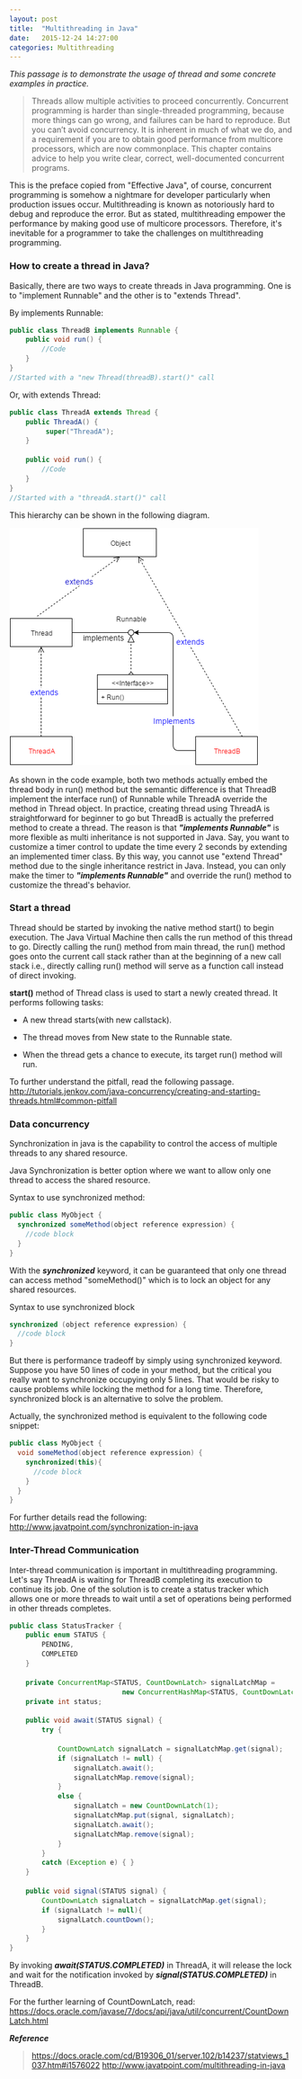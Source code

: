 ```yaml
---
layout: post
title:  "Multithreading in Java"
date:   2015-12-24 14:27:00
categories: Multithreading
---
```


*This passage is to demonstrate the usage of thread and some concrete examples in practice.*

>Threads allow multiple activities to proceed concurrently. Concurrent programming is harder than single-threaded programming, because more things can go wrong, and failures can be hard to reproduce. But you can’t avoid concurrency. It is inherent in much of what we do, and a requirement if you are to obtain good performance from multicore processors, which are now commonplace. This chapter contains advice to help you write clear, correct, well-documented concurrent programs.

This is the preface copied from "Effective Java", of course, concurrent programming is somehow a nightmare for developer particularly when production issues occur. Multithreading is known as notoriously hard to debug and reproduce the error. But as stated, multithreading empower the performance by making good use of multicore processors. Therefore, it's inevitable for a programmer to take the challenges on multithreading programming.

### How to create a thread in Java?

Basically, there are two ways to create threads in Java programming. One is to "implement Runnable" and the other is to "extends Thread".

By implements Runnable:

~~~java
public class ThreadB implements Runnable {
    public void run() {
        //Code
    }
}
//Started with a "new Thread(threadB).start()" call
~~~
Or, with extends Thread:

```java
public class ThreadA extends Thread {
    public ThreadA() {
         super("ThreadA");
    }

    public void run() {
        //Code
    }
}
//Started with a "threadA.start()" call
```
This hierarchy can be shown in the following diagram.

![Alt text](/resources/multithreading/thread-runnable-erp.png)

As shown in the code example, both two methods actually embed the thread body in run() method but the semantic difference is that ThreadB implement the interface run() of Runnable while ThreadA override the method in Thread object. In practice, creating thread using ThreadA is straightforward for beginner to go but ThreadB is actually the preferred method to create a thread. The reason is that ***"implements Runnable"*** is more flexible as multi inheritance is not supported in Java. Say, you want to customize a timer control to update the time every 2 seconds by extending an implemented timer class. By this way, you cannot use "extend Thread" method due to the single inheritance restrict in Java. Instead, you can only make the timer to ***"implements Runnable"*** and override the run() method to customize the thread's behavior.

### Start a thread

Thread should be started by invoking the native method start() to begin execution. The Java Virtual Machine then calls the run method of this thread to go. Directly calling the run() method from main thread, the run() method goes onto the current call stack rather than at the beginning of a new call stack i.e., directly calling run() method will serve as a function call instead of direct invoking.

**start()** method of Thread class is used to start a newly created thread. It performs following tasks:

* A new thread starts(with new callstack).

* The thread moves from New state to the Runnable state.

* When the thread gets a chance to execute, its target run() method will run.

To further understand the pitfall, read the following passage.
http://tutorials.jenkov.com/java-concurrency/creating-and-starting-threads.html#common-pitfall

### Data concurrency

Synchronization in java is the capability to control the access of multiple threads to any shared resource.

Java Synchronization is better option where we want to allow only one thread to access the shared resource.

Syntax to use synchronized method:

~~~java
public class MyObject {
  synchronized someMethod(object reference expression) {   
    //code block   
  }  
}
~~~

With the ***synchronized*** keyword, it can be guaranteed that only one thread can access method "someMethod()" which is to lock an object for any shared resources.

Syntax to use synchronized block

~~~java
synchronized (object reference expression) {   
  //code block   
}
~~~

But there is performance tradeoff by simply using synchronized keyword. Suppose you have 50 lines of code in your method, but the critical you really want to synchronize occupying only 5 lines. That would be risky to cause problems while locking the method for a long time. Therefore, synchronized block is an alternative to solve the problem.

Actually, the synchronized method is equivalent to the following code snippet:

~~~java
public class MyObject {
  void someMethod(object reference expression) {  
    synchronized(this){
      //code block   
    }
  }  
}
~~~

For further details read the following:
http://www.javatpoint.com/synchronization-in-java

### Inter-Thread Communication

Inter-thread communication is important in multithreading programming. Let's say ThreadA is waiting for ThreadB completing its execution to continue its job. One of the solution is to create a status tracker which allows one or more threads to wait until a set of operations being performed in other threads completes.

~~~java
public class StatusTracker {
	public enum STATUS {
		PENDING,
		COMPLETED
	}		

	private ConcurrentMap<STATUS, CountDownLatch> signalLatchMap =
				  			new ConcurrentHashMap<STATUS, CountDownLatch>();
	private int status;

	public void await(STATUS signal) {
		try {

			CountDownLatch signalLatch = signalLatchMap.get(signal);
			if (signalLatch != null) {
				signalLatch.await();
				signalLatchMap.remove(signal);
			}
			else {
				signalLatch = new CountDownLatch(1);
				signalLatchMap.put(signal, signalLatch);
				signalLatch.await();
				signalLatchMap.remove(signal);
			}
		}
		catch (Exception e) { }
	}

	public void signal(STATUS signal) {
		CountDownLatch signalLatch = signalLatchMap.get(signal);
		if (signalLatch != null){
			signalLatch.countDown();
		}
	}
}
~~~

By invoking ***await(STATUS.COMPLETED)*** in ThreadA, it will release the lock and wait for the notification invoked by ***signal(STATUS.COMPLETED)*** in ThreadB.

For the further learning of CountDownLatch, read:
<https://docs.oracle.com/javase/7/docs/api/java/util/concurrent/CountDownLatch.html>

***Reference***

> <https://docs.oracle.com/cd/B19306_01/server.102/b14237/statviews_1037.htm#i1576022>
> <http://www.javatpoint.com/multithreading-in-java>
